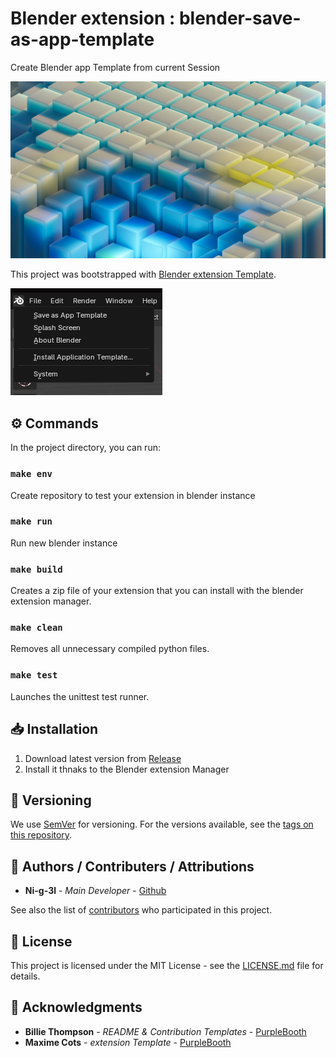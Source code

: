 
# Blender extension : blender-save-as-app-template

Create Blender app Template from current Session

![Demo](.media/header.jpg)

This project was bootstrapped with [Blender extension Template](git@github.com:kitchen-production/blender-extension-template.git).

![Screenshot](.media/screenshot.png)

## ⚙️ Commands

In the project directory, you can run:

### `make env`

Create repository to test your extension in blender instance

### `make run`

Run new blender instance

### `make build`

Creates a zip file of your extension that you can install with the blender extension manager.

### `make clean`

Removes all unnecessary compiled python files.

### `make test`

Launches the unittest test runner.

## 📥 Installation

1. Download latest version from [Release](https://github.com/Ni-g-3l/blender-save-as-app-template/releases)
2. Install it thnaks to the Blender extension Manager

## 🔢 Versioning

We use [SemVer](http://semver.org/) for versioning. For the versions available, see the [tags on this repository](https://github.com/Ni-g-3l/blender-save-as-app-template/tags).

## 🤹 Authors / Contributers / Attributions

* **Ni-g-3l** - *Main Developer* - [Github](https://github.com/Ni-g-3l/)

See also the list of [contributors](https://github.com/Ni-g-3l/blender-save-as-app-template/contributors) who participated in this project.

## 📃 License

This project is licensed under the MIT License - see the [LICENSE.md](LICENSE) file for details.

## 👏 Acknowledgments

* **Billie Thompson** - *README & Contribution Templates* - [PurpleBooth](https://github.com/PurpleBooth)
* **Maxime Cots** - *extension Template* - [PurpleBooth](https://github.com/Ni-g-3l)
